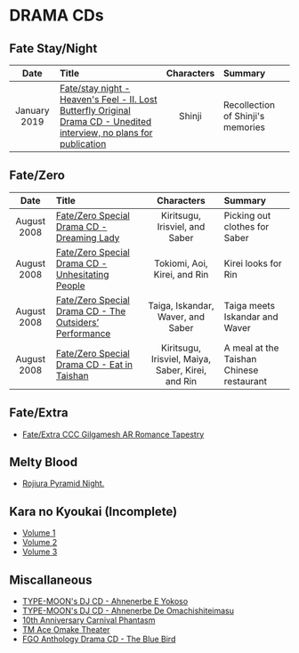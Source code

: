 # DRAMA CDs

## Fate Stay/Night

| Date | Title | Characters | Summary |
|:--------:|:--------|:--------:|:--------|
| January 2019 | [Fate/stay night - Heaven's Feel - II. Lost Butterfly Original Drama CD - Unedited interview, no plans for publication](Drama-CDs/FSN/lost-butterfly.md) | Shinji | Recollection of Shinji's memories |

## Fate/Zero

| Date | Title | Characters | Summary |
|:--------:|:--------|:--------:|:--------|
| August 2008 | [Fate/Zero Special Drama CD - Dreaming Lady](Drama-CDs/Zero/dreaminglady.md) | Kiritsugu, Irisviel, and Saber | Picking out clothes for Saber |
| August 2008 | [Fate/Zero Special Drama CD - Unhesitating People](Drama-CDs/Zero/unhesitating-people.md) | Tokiomi, Aoi, Kirei, and Rin | Kirei looks for Rin |
| August 2008 | [Fate/Zero Special Drama CD - The Outsiders’ Performance](Drama-CDs/Zero/outsiders-performance.md) | Taiga, Iskandar, Waver, and Saber | Taiga meets Iskandar and Waver |
| August 2008 | [Fate/Zero Special Drama CD - Eat in Taishan](Drama-CDs/Zero/eatintaishan.md) | Kiritsugu, Irisviel, Maiya, Saber, Kirei, and Rin | A meal at the Taishan Chinese restaurant |

## Fate/Extra

* [Fate/Extra CCC Gilgamesh AR Romance Tapestry](Drama-CDs/Extra/romance-tapestry.md)

## Melty Blood

* [Rojiura Pyramid Night.](https://heavens-feel.com/rojiurapyramidnight.html)

## Kara no Kyoukai (Incomplete)

* [Volume 1](https://www.heavens-feel.com/DJCD_karanokyoukai_the_garden_of_listeners_vo1_track1.html)
* [Volume 2](https://www.heavens-feel.com/DJCD_karanokyoukai_the_garden_of_listeners_vo1_track2.html)
* [Volume 3](https://www.heavens-feel.com/DJCD_karanokyoukai_the_garden_of_listeners_vo1_track3.html)

## Miscallaneous

* [TYPE-MOON's DJ CD - Ahnenerbe E Yokoso](https://www.heavens-feel.com/typemon-djcd-ahnenerbeeyokoso1.html)
* [TYPE-MOON's DJ CD - Ahnenerbe De Omachishiteimasu](https://www.heavens-feel.com/typemoon-djcd-waiting-translation.html)
* [10th Anniversary Carnival Phantasm](https://www.heavens-feel.com/type-moon-10th-anniversary-carnival-phantasm.html)
* [TM Ace Omake Theater](Drama-CDs/Misc/tmace-omake-theater.md)
* [FGO Anthology Drama CD - The Blue Bird](Drama-CDs/Misc/Fate-Grand_Order_Anthology_Drama_CD-_The_Blue_Bird.md)
